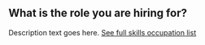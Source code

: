 ## What is the role you are hiring for?

Description text goes here. [See full skills occupation list](#)

